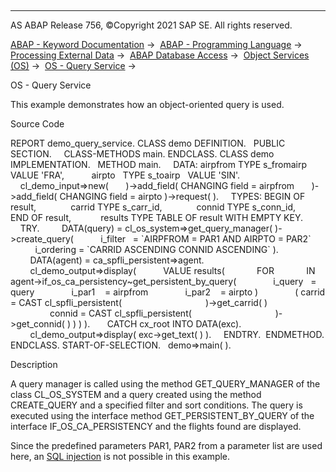   

* * *

AS ABAP Release 756, ©Copyright 2021 SAP SE. All rights reserved.

[ABAP - Keyword Documentation](javascript:call_link\('abenabap.htm'\)) →  [ABAP - Programming Language](javascript:call_link\('abenabap_reference.htm'\)) →  [Processing External Data](javascript:call_link\('abenabap_language_external_data.htm'\)) →  [ABAP Database Access](javascript:call_link\('abendb_access.htm'\)) →  [Object Services (OS)](javascript:call_link\('abenabap_object_services.htm'\)) →  [OS - Query Service](javascript:call_link\('abenabap_object_services_query.htm'\)) → 

OS - Query Service

This example demonstrates how an object-oriented query is used.

Source Code

REPORT demo\_query\_service.
CLASS demo DEFINITION.
  PUBLIC SECTION.
    CLASS-METHODS main.
ENDCLASS.
CLASS demo IMPLEMENTATION.
  METHOD main.
    DATA: airpfrom TYPE s\_fromairp VALUE 'FRA',
          airpto   TYPE s\_toairp   VALUE 'SIN'.
    cl\_demo\_input=>new(
      )->add\_field( CHANGING field = airpfrom
      )->add\_field( CHANGING field = airpto )->request( ).
    TYPES: BEGIN OF result,
             carrid TYPE s\_carr\_id,
             connid TYPE s\_conn\_id,
           END OF result,
           results TYPE TABLE OF result WITH EMPTY KEY.
    TRY.
        DATA(query) = cl\_os\_system=>get\_query\_manager( )->create\_query(
          i\_filter   = \`AIRPFROM = PAR1 AND AIRPTO = PAR2\`
          i\_ordering = \`CARRID ASCENDING CONNID ASCENDING\` ).
        DATA(agent) = ca\_spfli\_persistent=>agent.
        cl\_demo\_output=>display(
          VALUE results(
            FOR <connection>
            IN agent->if\_os\_ca\_persistency~get\_persistent\_by\_query(
              i\_query   = query
              i\_par1    = airpfrom
              i\_par2    = airpto )
              ( carrid = CAST cl\_spfli\_persistent(
                                <connection> )->get\_carrid( )
                connid = CAST cl\_spfli\_persistent(
                                <connection> )->get\_connid( ) ) ) ).
      CATCH cx\_root INTO DATA(exc).
        cl\_demo\_output=>display( exc->get\_text( ) ).
    ENDTRY.  ENDMETHOD.
ENDCLASS.
START-OF-SELECTION.
  demo=>main( ).

Description

A query manager is called using the method GET\_QUERY\_MANAGER of the class CL\_OS\_SYSTEM and a query created using the method CREATE\_QUERY and a specified filter and sort conditions. The query is executed using the interface method GET\_PERSISTENT\_BY\_QUERY of the interface IF\_OS\_CA\_PERSISTENCY and the flights found are displayed.

Since the predefined parameters PAR1, PAR2 from a parameter list are used here, an [SQL injection](javascript:call_link\('abensql_injection_glosry.htm'\) "Glossary Entry") is not possible in this example.